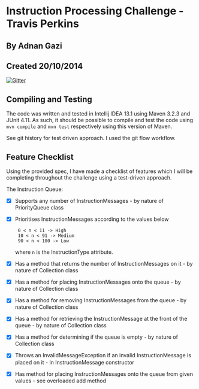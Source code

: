 # Instruction Processing Challenge - Travis Perkins
## By Adnan Gazi
## Created 20/10/2014

[![Gitter](https://badges.gitter.im/Join%20Chat.svg)](https://gitter.im/adnang/InstructionProcessing?utm_source=badge&utm_medium=badge&utm_campaign=pr-badge&utm_content=badge)

## Compiling and Testing
The code was written and tested in Intellij IDEA 13.1 using Maven 3.2.3 and JUnit 4.11. As such, it should be possible
to compile and test the code using `mvn compile` and `mvn test` respectively using this version of Maven.

See git history for test driven approach. I used the git flow workflow.

## Feature Checklist
Using the provided spec, I have made a checklist of features which I will be completing throughout the challenge using
a test-driven approach.

The Instruction Queue:

 - [x] Supports any number of InstructionMessages - by nature of PriorityQueue class
 - [x] Prioritises InstructionMessages according to the values below
        
        0 < n < 11 -> High
        10 < n < 91 -> Medium
        90 < n < 100 -> Low
    where `n` is the InstructionType attribute.
 
 - [x] Has a method that returns the number of InstructionMessages on it - by nature of Collection class
 - [x] Has a method for placing InstructionMessages onto the queue - by nature of Collection class
 - [x] Has a method for removing InstructionMessages from the queue - by nature of Collection class
 - [x] Has a method for retrieving the InstructionMessage at the front of the queue - by nature of Collection class
 - [x] Has a method for determining if the queue is empty - by nature of Collection class
 - [x] Throws an InvalidMessageException if an invalid InstructionMessage is placed on it - in InstructionMessage
    constructor
 - [x] Has method for placing InstructionMessages onto the queue from given values - see overloaded add method